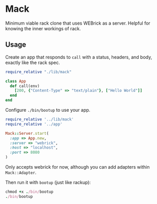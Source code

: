 # Mack

Minimum viable rack clone that uses WEBrick as a server. Helpful for knowing the inner workings of rack.

## Usage

Create an app that responds to `call` with a status, headers, and body, exactly like the rack spec.

```ruby
require_relative "./lib/mack"

class App
  def call(env)
    [200, {"Content-Type" => "text/plain"}, ["Hello World"]]
  end
end
```

Configure `./bin/bootup` to use your app.

```ruby
require_relative '../lib/mack'
require_relative '../app'

Mack::Server.start(
  :app => App.new,
  :server => "webrick",
  :host => "localhost",
  :port => 8080
)
```

Only accepts webrick for now, although you can add adapters within `Mack::Adapter`.

Then run it with `bootup` (just like rackup):

```ruby
chmod +x ./bin/bootup
./bin/bootup
```
